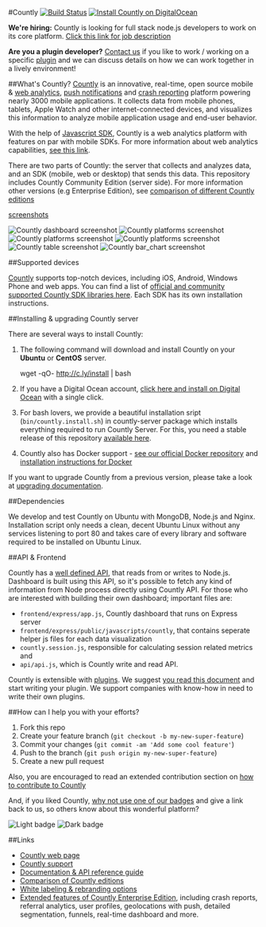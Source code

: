 #Countly [![Build Status](https://api.travis-ci.org/Countly/countly-server.png?branch=ui-v2)](https://travis-ci.org/Countly/countly-server) [![Install Countly on DigitalOcean](http://do.count.ly/button.svg?v2)](http://do.count.ly)

**We're hiring:** Countly is looking for full stack node.js developers to work on its core platform. [Click this link for job description](https://count.ly/full-stack-node-js-developer/)

**Are you a plugin developer?** [Contact us](http://count.ly/contact-us) if you like to work / working on a specific [plugin](http://count.ly/plugins) and we can discuss details on how we can work together in a lively environment!

##What's Countly?
[Countly](http://count.ly) is an innovative, real-time, open source mobile & [web analytics](http://count.ly/web-analytics), [push notifications](http://count.ly/push-notifications) and [crash reporting](http://count.ly/crash-reports) platform powering nearly 3000 mobile applications. It collects data from mobile phones, tablets, Apple Watch and other internet-connected devices, and visualizes this information to analyze mobile application usage and end-user behavior. 

With the help of [Javascript SDK](http://github.com/countly/countly-sdk-web), Countly is a web analytics platform with features on par with mobile SDKs. For more information about web analytics capabilities, [see this link](http://count.ly/web-analytics).

There are two parts of Countly: the server that collects and analyzes data, and an SDK (mobile, web or desktop) that sends this data. This repository includes Countly Community Edition (server side). For more information other versions (e.g Enterprise Edition), see [comparison of different Countly editions](https://count.ly/compare)

[screenshots](#screenshots)

![Countly dashboard screenshot](https://s3.amazonaws.com/imgbucketdone/screen_full.png)
![Countly platforms screenshot](https://s3.amazonaws.com/imgbucketdone/platforms_screen.png)
![Countly platforms screenshot](https://s3.amazonaws.com/imgbucketdone/git_screen_1.png)
![Countly platforms screenshot](https://s3.amazonaws.com/countlysetup/linechart.png)
![Countly table screenshot](https://s3.amazonaws.com/countlysetup/crash_screen.png)
![Countly bar_chart screenshot](https://s3.amazonaws.com/imgbucketdone/bar_chart.png)

##Supported devices

[Countly](http://count.ly) supports top-notch devices, including iOS, Android, Windows Phone and web apps. You can find a list of [official and community supported Countly SDK libraries here](https://count.ly/resources/source/download-sdk). Each SDK has its own installation instructions.

##Installing & upgrading Countly server

There are several ways to install Countly: 

1. The following command will download and install Countly on your **Ubuntu** or **CentOS** server. 

    wget -qO- http://c.ly/install | bash

2. If you have a Digital Ocean account, [click here and install on Digital Ocean](http://do.count.ly) with a single click.

3. For bash lovers, we provide a beautiful installation sript (`bin/countly.install.sh`) in countly-server package which installs everything required to run Countly Server. For this, you need a stable release of this repository [available here](https://github.com/Countly/countly-server/releases). 

4. Countly also has Docker support - [see our official Docker repository](https://registry.hub.docker.com/u/countly/countly-server/) and [installation instructions for Docker](http://resources.count.ly/docs/installing-countly-server)

If you want to upgrade Countly from a previous version, please take a look at [upgrading documentation](resources.count.ly/v1.0/docs/upgrading-countly-server).

##Dependencies

We develop and test Countly on Ubuntu with MongoDB, Node.js and Nginx. Installation script only needs a clean, decent Ubuntu Linux without any services listening to port 80 and takes care of every library and software required to be installed on Ubuntu Linux. 

##API & Frontend

Countly has a [well defined API](http://resources.count.ly), that reads from or writes to Node.js. Dashboard is built using this API, so it's possible to fetch any kind of information from Node process directly using Countly API. For those who are interested with building their own dashboard; important files are:

- `frontend/express/app.js`, Countly dashboard that runs on Express server 
- `frontend/express/public/javascripts/countly`, that contains seperate helper js files for each data visualization
- `countly.session.js`, responsible for calculating session related metrics and 
- `api/api.js`, which is Countly write and read API. 

Countly is extensible with [plugins](http://count.ly/plugins). We suggest [you read this document](http://resources.count.ly/docs/plugins-development-introduction) and start writing your plugin. We support companies with know-how in need to write their own plugins.

##How can I help you with your efforts?

1. Fork this repo
2. Create your feature branch (`git checkout -b my-new-super-feature`)
3. Commit your changes (`git commit -am 'Add some cool feature'`)
4. Push to the branch (`git push origin my-new-super-feature`)
5. Create a new pull request

Also, you are encouraged to read an extended contribution section on [how to contribute to Countly](https://github.com/Countly/countly-server/blob/master/CONTRIBUTING.md)

And, if you liked Countly, [why not use one of our badges](https://count.ly/brand-assets/) and give a link back to us, so others know about this wonderful platform? 

![Light badge](https://count.ly/wp-content/uploads/2014/10/countly_badge_5.png)  ![Dark badge](https://count.ly/wp-content/uploads/2014/10/countly_badge_6.png)

##Links

* [Countly web page](http://count.ly)
* [Countly support](http://support.count.ly)
* [Documentation & API reference guide](http://resources.count.ly)
* [Comparison of Countly editions](https://count.ly/compare)
* [White labeling & rebranding options](https://count.ly/whitelabel-analytics/)
* [Extended features of Countly Enterprise Edition](https://count.ly/enterprise-edition-features), including crash reports, referral analytics, user profiles, geolocations with push, detailed segmentation, funnels, real-time dashboard and more.
